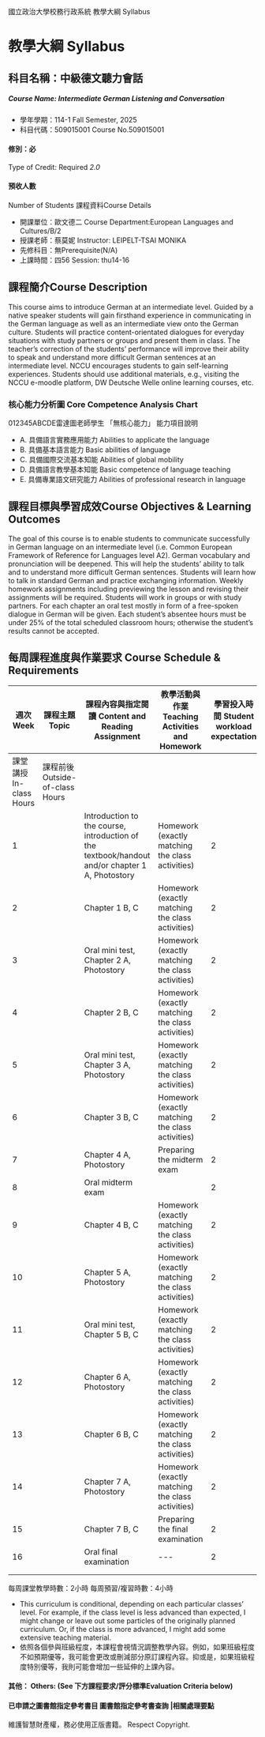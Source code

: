 國立政治大學校務行政系統 教學大綱 Syllabus
# 教學大綱 Syllabus
##  科目名稱：中級德文聽力會話 
#####  Course Name: Intermediate German Listening and Conversation
  * 學年學期：114-1 Fall Semester, 2025 
  * 科目代碼：509015001 Course No.509015001
#### 修別：必
Type of Credit: Required 
_2.0_
#### 預收人數
Number of Students
課程資料Course Details
  * 開課單位：歐文德二 Course Department:European Languages and Cultures/B/2 
  * 授課老師：蔡莫妮 Instructor: LEIPELT-TSAI MONIKA 
  * 先修科目：無Prerequisite(N/A)
  * 上課時間：四56 Session: thu14-16
##  課程簡介Course Description
This course aims to introduce German at an intermediate level. Guided by a native speaker students will gain firsthand experience in communicating in the German language as well as an intermediate view onto the German culture. Students will practice content-orientated dialogues for everyday situations with study partners or groups and present them in class. The teacher’s correction of the students’ performance will improve their ability to speak and understand more difficult German sentences at an intermediate level.
NCCU encourages students to gain self-learning experiences. Students should use additional materials, e.g., visiting the NCCU e-moodle platform, DW Deutsche Welle online learning courses, etc. 
###  核心能力分析圖 Core Competence Analysis Chart
012345ABCDE雷達圖老師學生
「無核心能力」 
能力項目說明
  * A. 具備語言實務應用能力 Abilities to applicate the language
  * B. 具備基本語言能力 Basic abilities of language
  * C. 具備國際交流基本知能 Abilities of global mobility
  * D. 具備語言教學基本知能 Basic competence of language teaching
  * E. 具備專業語文研究能力 Abilities of professional research in language
##  課程目標與學習成效Course Objectives & Learning Outcomes 
The goal of this course is to enable students to communicate successfully in German language on an intermediate level (i.e. Common European Framework of Reference for Languages level A2). German vocabulary and pronunciation will be deepened. This will help the students’ ability to talk and to understand more difficult German sentences. Students will learn how to talk in standard German and practice exchanging information.
Weekly homework assignments including previewing the lesson and revising their assignments will be required. Students will work in groups or with study partners. For each chapter an oral test mostly in form of a free-spoken dialogue in German will be given. Each student’s absentee hours must be under 25% of the total scheduled classroom hours; otherwise the student’s results cannot be accepted. 
##  每周課程進度與作業要求 Course Schedule & Requirements
週次 Week |  課程主題 Topic |  課程內容與指定閱讀 Content and Reading Assignment |  教學活動與作業 Teaching Activities and Homework |  學習投入時間 Student workload expectation  
---|---|---|---|---  
課堂講授 In-class Hours |  課程前後 Outside-of-class Hours  
1 |  |  Introduction to the course, introduction of the textbook/handout and/or chapter 1 A, Photostory |  Homework (exactly matching the class activities) |  2 |  4  
2 |  |  Chapter 1 B, C |  Homework (exactly matching the class activities) |  2 |  4  
3 |  |  Oral mini test, Chapter 2 A, Photostory |  Homework (exactly matching the class activities) |  2 |  4  
4 |  |  Chapter 2 B, C |  Homework (exactly matching the class activities) |  2 |  4  
5 |  |  Oral mini test, Chapter 3 A, Photostory |  Homework (exactly matching the class activities) |  2 |  4  
6 |  |  Chapter 3 B, C |  Homework (exactly matching the class activities) |  2 |  4  
7 |  |  Chapter 4 A, Photostory |  Preparing the midterm exam |  2 |  4  
8 |  |  Oral midterm exam  |  |  2 |  4  
9 |  |  Chapter 4 B, C |  Homework (exactly matching the class activities) |  2 |  4  
10 |  |  Chapter 5 A, Photostory |  Homework (exactly matching the class activities) |  2 |  4  
11 |  |  Oral mini test, Chapter 5 B, C |  Homework (exactly matching the class activities) |  2 |  4  
12 |  |  Chapter 6 A, Photostory |  Homework (exactly matching the class activities) |  2 |  4  
13 |  |  Chapter 6 B, C |  Homework (exactly matching the class activities) |  2 |  4  
14 |  |  Chapter 7 A, Photostory |  Homework (exactly matching the class activities) |  2 |  4  
15 |  |  Chapter 7 B, C |  Preparing the final examination |  2 |  4  
16 |  |  Oral final examination |  --- |  2 |  ---  
|  |  |  |  |   
|  |  |  |  |   
每周課堂教學時數：2小時
每周預習/複習時數：4小時
* This curriculum is conditional, depending on each particular classes’ level. For example, if the class level is less advanced than expected, I might change or leave out some particles of the originally planned curriculum. Or, if the class is more advanced, I might add some extensive teaching material.
* 依照各個參與班級程度，本課程會視情況調整教學內容。例如，如果班級程度不如預期優等，我可能會更改或刪減部分原訂課程內容。抑或是，如果班級程度特別優等，我則可能會增加一些延伸的上課內容。
####  其他： Others: (See 下方課程要求/評分標準Evaluation Criteria below) 
####  已申請之圖書館指定參考書目  圖書館指定參考書查詢 |相關處理要點
維護智慧財產權，務必使用正版書籍。 Respect Copyright.